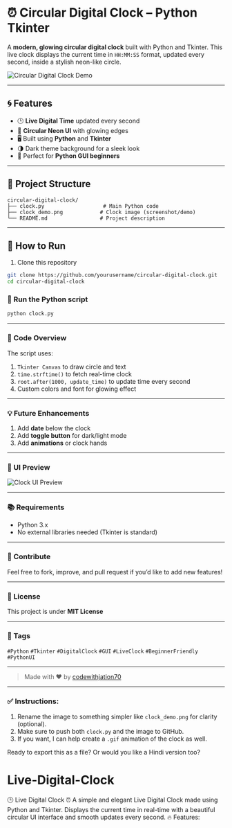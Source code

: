 # ⏰ Circular Digital Clock – Python Tkinter

A **modern, glowing circular digital clock** built with Python and Tkinter. This live clock displays the current time in `HH:MM:SS` format, updated every second, inside a stylish neon-like circle.

![Circular Digital Clock Demo](./a981fc0e-72d1-4c58-9d87-b1a628d5cc40.png)

---

## 🌀 Features

* 🕒 **Live Digital Time** updated every second
* 🔵 **Circular Neon UI** with glowing edges
* 🖥️ Built using **Python** and **Tkinter**
* 🌗 Dark theme background for a sleek look
* 👶 Perfect for **Python GUI beginners**

---

## 📁 Project Structure

```
circular-digital-clock/
├── clock.py                   # Main Python code
├── clock_demo.png            # Clock image (screenshot/demo)
└── README.md                 # Project description
```

---

## 🚀 How to Run

1. Clone this repository

```bash
git clone https://github.com/yourusername/circular-digital-clock.git
cd circular-digital-clock
```

### 🚀 Run the Python script

```bash
python clock.py
```

---

### 📜 Code Overview

The script uses:

1. `Tkinter Canvas` to draw circle and text
2. `time.strftime()` to fetch real-time clock
3. `root.after(1000, update_time)` to update time every second
4. Custom colors and font for glowing effect

---

### 💡 Future Enhancements

1. Add **date** below the clock
2. Add **toggle button** for dark/light mode
3. Add **animations** or clock hands

---

### 🎨 UI Preview

![Clock UI Preview](./a981fc0e-72d1-4c58-9d87-b1a628d5cc40.png)

---

### 📚 Requirements

* Python 3.x
* No external libraries needed (Tkinter is standard)

---

### 🤝 Contribute

Feel free to fork, improve, and pull request if you’d like to add new features!

---

### 📄 License

This project is under **MIT License**

---

### 🔖 Tags

`#Python` `#Tkinter` `#DigitalClock` `#GUI` `#LiveClock` `#BeginnerFriendly` `#PythonUI`

---

> Made with ❤️ by [codewithjation70](https://github.com/codewithjation70)

---

### ✅ Instructions:

1. Rename the image to something simpler like `clock_demo.png` for clarity (optional).
2. Make sure to push both `clock.py` and the image to GitHub.
3. If you want, I can help create a `.gif` animation of the clock as well.

Ready to export this as a file? Or would you like a Hindi version too?
# Live-Digital-Clock
🕒 Live Digital Clock ⏰ A simple and elegant Live Digital Clock made using Python and Tkinter. Displays the current time in real-time with a beautiful circular UI interface and smooth updates every second.  🔥 Features:
